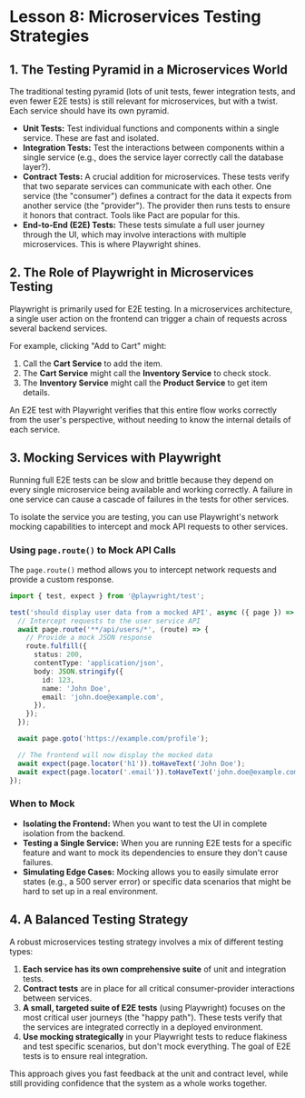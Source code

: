# Lesson 8: Microservices Testing Strategies

## 1. The Testing Pyramid in a Microservices World

The traditional testing pyramid (lots of unit tests, fewer integration tests, and even fewer E2E tests) is still relevant for microservices, but with a twist. Each service should have its own pyramid.

-   **Unit Tests:** Test individual functions and components within a single service. These are fast and isolated.
-   **Integration Tests:** Test the interactions between components within a single service (e.g., does the service layer correctly call the database layer?).
-   **Contract Tests:** A crucial addition for microservices. These tests verify that two separate services can communicate with each other. One service (the "consumer") defines a contract for the data it expects from another service (the "provider"). The provider then runs tests to ensure it honors that contract. Tools like Pact are popular for this.
-   **End-to-End (E2E) Tests:** These tests simulate a full user journey through the UI, which may involve interactions with multiple microservices. This is where Playwright shines.

## 2. The Role of Playwright in Microservices Testing

Playwright is primarily used for E2E testing. In a microservices architecture, a single user action on the frontend can trigger a chain of requests across several backend services.

For example, clicking "Add to Cart" might:
1.  Call the **Cart Service** to add the item.
2.  The **Cart Service** might call the **Inventory Service** to check stock.
3.  The **Inventory Service** might call the **Product Service** to get item details.

An E2E test with Playwright verifies that this entire flow works correctly from the user's perspective, without needing to know the internal details of each service.

## 3. Mocking Services with Playwright

Running full E2E tests can be slow and brittle because they depend on every single microservice being available and working correctly. A failure in one service can cause a cascade of failures in the tests for other services.

To isolate the service you are testing, you can use Playwright's network mocking capabilities to intercept and mock API requests to other services.

### Using `page.route()` to Mock API Calls

The `page.route()` method allows you to intercept network requests and provide a custom response.

```typescript
import { test, expect } from '@playwright/test';

test('should display user data from a mocked API', async ({ page }) => {
  // Intercept requests to the user service API
  await page.route('**/api/users/*', (route) => {
    // Provide a mock JSON response
    route.fulfill({
      status: 200,
      contentType: 'application/json',
      body: JSON.stringify({
        id: 123,
        name: 'John Doe',
        email: 'john.doe@example.com',
      }),
    });
  });

  await page.goto('https://example.com/profile');

  // The frontend will now display the mocked data
  await expect(page.locator('h1')).toHaveText('John Doe');
  await expect(page.locator('.email')).toHaveText('john.doe@example.com');
});
```

### When to Mock

-   **Isolating the Frontend:** When you want to test the UI in complete isolation from the backend.
-   **Testing a Single Service:** When you are running E2E tests for a specific feature and want to mock its dependencies to ensure they don't cause failures.
-   **Simulating Edge Cases:** Mocking allows you to easily simulate error states (e.g., a 500 server error) or specific data scenarios that might be hard to set up in a real environment.

## 4. A Balanced Testing Strategy

A robust microservices testing strategy involves a mix of different testing types:

1.  **Each service has its own comprehensive suite** of unit and integration tests.
2.  **Contract tests** are in place for all critical consumer-provider interactions between services.
3.  **A small, targeted suite of E2E tests** (using Playwright) focuses on the most critical user journeys (the "happy path"). These tests verify that the services are integrated correctly in a deployed environment.
4.  **Use mocking strategically** in your Playwright tests to reduce flakiness and test specific scenarios, but don't mock everything. The goal of E2E tests is to ensure real integration.

This approach gives you fast feedback at the unit and contract level, while still providing confidence that the system as a whole works together.